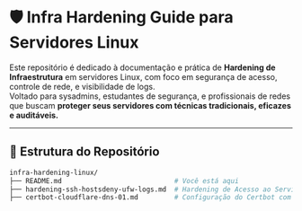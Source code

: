 # 🛡️ Infra Hardening Guide para Servidores Linux

Este repositório é dedicado à documentação e prática de **Hardening de Infraestrutura** em servidores Linux, com foco em segurança de acesso, controle de rede, e visibilidade de logs.  
Voltado para sysadmins, estudantes de segurança, e profissionais de redes que buscam **proteger seus servidores com técnicas tradicionais, eficazes e auditáveis.**

---

## 📂 Estrutura do Repositório

```bash
infra-hardening-linux/
├── README.md                            # Você está aqui
├── hardening-ssh-hostsdeny-ufw-logs.md  # Hardening de Acesso ao Servidor via SSH com hosts.deny + Logs + UFW
├── certbot-cloudflare-dns-01.md         # Configuração do Certbot com Desafio DNS-01 e Cloudflare
